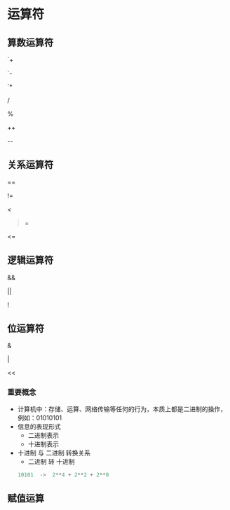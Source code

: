 # 运算符
## 算数运算符
`+

`-

`*

/

%

++

--


## 关系运算符
==

!= 

>

<

>=

<=

## 逻辑运算符
&&

||

!

## 位运算符
&

|

>>

<<
### 重要概念
* 计算机中：存储、运算、网络传输等任何的行为，本质上都是二进制的操作，例如：01010101
* 信息的表现形式
  * 二进制表示
  * 十进制表示
* 十进制 与 二进制 转换关系
  * 二进制 转 十进制
  ```go
  10101  ->  2**4 + 2**2 + 2**0
  ```
## 赋值运算

